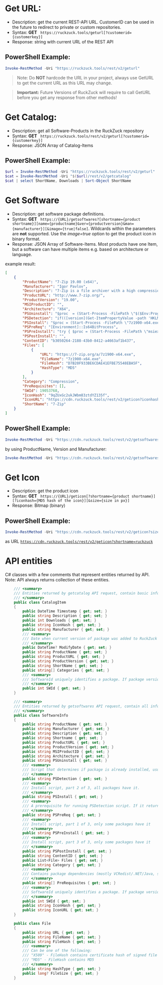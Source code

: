 # Get URL:
+ Description: get the current REST-API URL. CustomerID can be used in the future to redirect to private or custom repositories.
+ Syntax: **GET** ` https://ruckzuck.tools/geturl[?customerid={customerkey}]`  
+ Response: string with current URL of the REST API

## PowerShell Example:
```powershell 
Invoke-RestMethod -Uri "https://ruckzuck.tools/rest/v2/geturl"
```
> Note: Do **NOT** hardcode the URL in your project, always use GetURL to get the current URL as this URL may change.

> **Important:** Future Versions of RuckZuck will require to call GetURL before you get any response from other methods! 

# Get Catalog:
+ Description: get all Software-Products in the RuckZuck repository  
+ Syntax: **GET** ` https://ruckzuck.tools/rest/v2/geturl[?customerid={customerkey}]`  
+ Response: JSON Array of Catalog-Items

## PowerShell Example:
```powershell 
$url = Invoke-RestMethod -Uri "https://ruckzuck.tools/rest/v2/geturl"
$cat = Invoke-RestMethod -Uri "$($url)/rest/v2/getcatalog"
$cat | select ShortName, Downloads | Sort-Object ShortName
```

# Get Software
+ Description: get software package definitions.
+ Syntax: **GET** ` https://{URL}/getsoftwares?[shortname={product shortname}][name={productname}&ver={productversion}&man={manufacturer}][&image={true|false]`. Wildcards within the parameters are **not** supported. Use the *image=true* option to get the product icon in binary format.
+ Response: JSON Array of Software-Items. Most products have one Item, but a software can have multiple items e.g. based on architecture or language. 

example result:
```JSON
[
    {
        "ProductName": "7-Zip 19.00 (x64)",
        "Manufacturer": "Igor Pavlov",
        "Description": "7-Zip is a file archiver with a high compression ratio for ZIP and GZIP formats, which is between 2 to 10% better than its peers, depending on the exact data tested. And 7-Zip boosts its very own 7z archive format that also offers a significantly higher compression ratio than its peers. up to 40% higher!",
        "ProductURL": "http://www.7-zip.org/",
        "ProductVersion": "19.00",
        "MSIProductID": "",
        "Architecture": "X64",
        "PSUninstall": "$proc  = (Start-Process -FilePath \"$($Env:ProgramFiles)\\7-Zip\\Uninstall.exe\" -ArgumentList \"/S\" -Wait -PassThru);$proc.WaitForExit();$ExitCode = $proc.ExitCode",
        "PSDetection": "if(([version](Get-ItemPropertyValue -path 'HKLM:\\SOFTWARE\\Microsoft\\Windows\\CurrentVersion\\Uninstall\\7-Zip' -Name DisplayVersion -ea SilentlyContinue)) -ge '19.00') { $true } else { $false }",
        "PSInstall": "$proc = (Start-Process -FilePath \"7z1900-x64.exe\" -ArgumentList \"/S\" -Wait -PassThru);$proc.WaitForExit();$ExitCode = $proc.ExitCode",
        "PSPreReq": "[Environment]::Is64BitProcess",
        "PSPreInstall": "try { $proc = (Start-Process -FilePath \"msiexec.exe\" -ArgumentList \"/x {23170F69-40C1-2702-1805-000001000000} /qn REBOOT=REALLYSUPPRESS\" -Wait -PassThru);$proc.WaitForExit(); $proc = (Start-Process -FilePath \"msiexec.exe\" -ArgumentList \"/x {23170F69-40C1-2702-1900-000001000000} /qn REBOOT=REALLYSUPPRESS\" -Wait -PassThru);$proc.WaitForExit() } catch{}\r\n",
        "PSPostInstall": "",
        "ContentID": "b3050264-2188-43b0-8412-a4663af1b437",
        "Files": [
            {
                "URL": "https://7-zip.org/a/7z1900-x64.exe",
                "FileName": "7z1900-x64.exe",
                "FileHash": "D7B20F933BE6CDAE41EFBE75548EBA5F",
                "HashType": "MD5"
            }
        ],
        "Category": "Compression",
        "PreRequisites": [],
        "SWId": 19053768,
        "IconHash": "9qZUxGc2ukJWbm83ztdYZ135f",
        "IconURL": "https://cdn.ruckzuck.tools/rest/v2/geticon?iconhash=9qZUxGc2ukJWbm83ztdYZ135f",
        "ShortName": "7-Zip"
    }
]
```

## PowerShell Example:
```powershell 
Invoke-RestMethod -Uri "https://cdn.ruckzuck.tools/rest/v2/getsoftwares?shortname=sccmclictr"
```
by using ProductName, Version and Manufacturer:
```powershell 
Invoke-RestMethod -Uri "https://cdn.ruckzuck.tools/rest/v2/getsoftwares?name=ruckzuck&ver=1.6.2.14&man=Zander%20Tools"
```

# Get Icon 
+ Description: get the product icon 
+ Syntax: **GET** ` https://{URL}/geticon[?shortname={product shortname}][?iconhash={MD5 hash of the icon}][&size={size in px}]`  
+ Response: Bitmap (binary)
## PowerShell Example:
```powershell 
Invoke-RestMethod -Uri "https://cdn.ruckzuck.tools/rest/v2/geticon?size=32&shortname=ruckzuck"
```
as URL
[`https://cdn.ruckzuck.tools/rest/v2/geticon?shortname=ruckzuck`](https://cdn.ruckzuck.tools/rest/v2/geticon?shortname=ruckzuck)

# API entities
C# classes with a few comments that represent entities returned by API. Note: API always returns collection of these entities.

```C#
    /// <summary>
    /// Entities returned by getcatalog API request, contain basic info about software package in RuckZuck repo
    /// </summary>
    public class CatalogItem
    {
        public DateTime Timestamp { get; set; }
        public string Description { get; set; }
        public int Downloads { get; set; }
        public string IconHash { get; set; }
        public string Manufacturer { get; set; }
        /// <summary>
        /// Date when current version of package was added to RuckZuck repo
        /// </summary>
        public DateTime? ModifyDate { get; set; }
        public string ProductName { get; set; }
        public string ProductURL { get; set; }
        public string ProductVersion { get; set; }
        public string ShortName { get; set; }
        public string[] Categories { get; set; }
        /// <summary>
        /// SoftwareId uniquely identifies a package. If package version is updated it will be assigned a new SWId.
        /// </summary>
        public int SWId { get; set; }
    }

    /// <summary>
    /// Entities returned by getsoftwares API request, contain all info about software package in RuckZuck repo
    /// </summary>
    public class SoftwareInfo
    {
        public string ProductName { get; set; }
        public string Manufacturer { get; set; }
        public string Description { get; set; }
        public string Shortname { get; set; }
        public string ProductURL { get; set; }
        public string ProductVersion { get; set; }
        public string MSIProductID { get; set; }
        public string Architecture { get; set; }
        public string PSUninstall { get; set; }
        /// <summary>
        /// Script that determines if package is already installed, usually by checking registry
        /// </summary>
        public string PSDetection { get; set; }
        /// <summary>
        /// Install script, part 2 of 3, all packages have it.
        /// </summary>
        public string PSInstall { get; set; }
        /// <summary>
        /// A prerequisite for running PSDetection script. If it returns $true PSDetection can be run.
        /// </summary>
        public string PSPreReq { get; set; }
        /// <summary>
        /// Install script, part 1 of 3, only some packages have it
        /// </summary>
        public string PSPreInstall { get; set; }
        /// <summary>
        /// Install script, part 3 of 3, only some packages have it
        /// </summary>
        public string PSPostInstall { get; set; }
        public string ContentID { get; set; }
        public List<File> Files { get; set; }
        public string Category { get; set; }
        /// <summary>
        /// Contains package dependencies (mostly VCRedist/.NET/Java, sometimes other apps).
        /// </summary>
        public string[] PreRequisites { get; set; }
        /// <summary>
        /// SoftwareId uniquely identifies a package. If package version is updated it will be assigned a new SWId.
        /// </summary>
        public int SWId { get; set; }
        public string IconHash { get; set; }
        public string IconURL { get; set; }
    }

    public class File
    {
        public string URL { get; set; }
        public string FileName { get; set; }
        public string FileHash { get; set; }
        /// <summary>
        /// Can be one of the following:
        /// "X509" - FileHash contains certificate hash of signed file
        /// "MD5" - FileHash contains MD5
        /// </summary>
        public string HashType { get; set; }
        public long? FileSize { get; set; }
    }